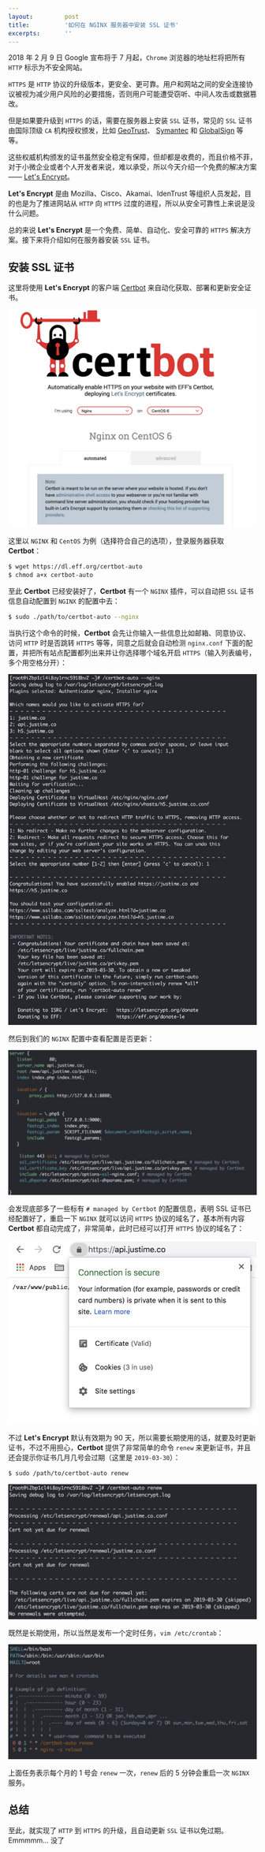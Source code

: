 ```yaml
---
layout:         post
title:          '如何在 NGINX 服务器中安装 SSL 证书'
excerpts:       ''
---
```


2018 年 2 月 9 日 Google 宣布将于 7 月起，`Chrome` 浏览器的地址栏将把所有 `HTTP` 标示为不安全网站。

`HTTPS` 是 `HTTP` 协议的升级版本，更安全、更可靠。用户和网站之间的安全连接协议被视为减少用户风险的必要措施，否则用户可能遭受窃听、中间人攻击或数据篡改。

但是如果要升级到 `HTTPS` 的话，需要在服务器上安装 `SSL` 证书，常见的 `SSL` 证书由国际顶级 `CA` 机构授权颁发，比如 [GeoTrust](https://www.geotrust.com/)、 [Symantec](https://www.symantec.com/) 和 [GlobalSign](https://www.globalsign.com) 等等。

这些权威机构颁发的证书虽然安全稳定有保障，但却都是收费的，而且价格不菲，对于小微企业或者个人开发者来说，难以承受，所以今天介绍一个免费的解决方案 —— [Let's Encrypt](https://letsencrypt.org/)。

**Let's Encrypt** 是由 Mozilla、Cisco、Akamai、IdenTrust 等组织人员发起，目的也是为了推进网站从 `HTTP` 向 `HTTPS` 过度的进程，所以从安全可靠性上来说是没什么问题。

总的来说 **Let's Encrypt** 是一个免费、简单、自动化、安全可靠的 `HTTPS` 解决方案。接下来将介绍如何在服务器安装 `SSL` 证书。

## 安装 SSL 证书

这里将使用 **Let's Encrypt** 的客户端 [Certbot](https://certbot.eff.org/) 来自动化获取、部署和更新安全证书。

![Certbot](/images/posts/how-to-install-an-ssl-certificate-on-an-nginx-server/certbot.jpg)

这里以 `NGINX` 和 `CentOS` 为例（选择符合自己的选项），登录服务器获取 **Certbot**：

```sh
$ wget https://dl.eff.org/certbot-auto
$ chmod a+x certbot-auto
```

至此 **Certbot** 已经安装好了，**Certbot** 有一个 `NGINX` 插件，可以自动把 `SSL` 证书信息自动配置到 `NGINX` 的配置中去：

```sh
$ sudo ./path/to/certbot-auto --nginx
```

当执行这个命令的时候，**Certbot** 会先让你输入一些信息比如邮箱、同意协议、访问 `HTTP` 时是否跳转 `HTTPS` 等等，同意之后就会自动检测 `nginx.conf` 下面的配置，并把所有站点配置都列出来并让你选择哪个域名开启 `HTTPS`（输入列表编号，多个用空格分开）：

![Configure](/images/posts/how-to-install-an-ssl-certificate-on-an-nginx-server/configure.jpg)

然后到我们的 `NGINX` 配置中查看配置是否更新：

![Configure](/images/posts/how-to-install-an-ssl-certificate-on-an-nginx-server/nginx-conf.jpg)

会发现底部多了一些标有 `# managed by Certbot` 的配置信息，表明 SSL 证书已经配置好了，重启一下 `NGINX` 就可以访问 `HTTPS` 协议的域名了，基本所有内容 **Certbot** 都自动完成了，非常简单，此时已经可以打开 `HTTPS` 协议的域名了：

![Configure](/images/posts/how-to-install-an-ssl-certificate-on-an-nginx-server/https.jpg)

不过 **Let's Encrypt** 默认有效期为 90 天，所以需要长期使用的话，就要及时更新证书，不过不用担心，**Certbot** 提供了非常简单的命令 `renew` 来更新证书，并且还会提示你证书几月几号会过期（这里是 `2019-03-30`）：

```sh
$ sudo /path/to/certbot-auto renew
```

![Configure](/images/posts/how-to-install-an-ssl-certificate-on-an-nginx-server/renew.jpg)

既然是长期使用，所以当然是发布一个定时任务，`vim /etc/crontab`：

![Configure](/images/posts/how-to-install-an-ssl-certificate-on-an-nginx-server/crontab.jpg)

上面任务表示每个月的 1 号会 `renew` 一次，`renew` 后的 5 分钟会重启一次 `NGINX` 服务。

## 总结

至此，就实现了 `HTTP` 到 `HTTPS` 的升级，且自动更新 `SSL` 证书以免过期。 Emmmmm... 没了
